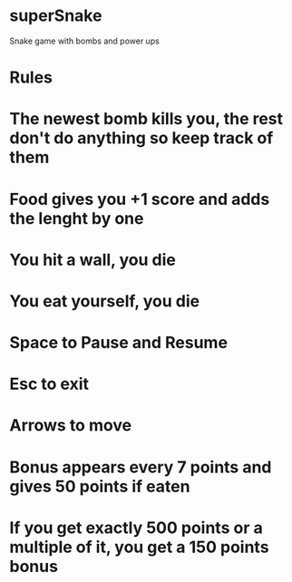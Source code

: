 # superSnake
Snake game with bombs and power ups

# Rules
# The newest bomb kills you, the rest don't do anything so keep track of them
# Food gives you +1 score and adds the lenght by one
# You hit a wall, you die
# You eat yourself, you die
# Space to Pause and Resume
# Esc to exit
# Arrows to move
# Bonus appears every 7 points and gives 50 points if eaten
# If you get exactly 500 points or a multiple of it, you get a 150 points bonus

